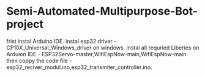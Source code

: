 # Semi-Automated-Multipurpose-Bot-project
frist instal Arduino IDE.
instal esp32 driver - CP10X_Universal_Windows_driver on windows.
instal all requried Liberies on Arduion IDE - ESP32Servo-master,WifiEspNow-main,WifiEspNow-main.
then coppy the code file - esp32_reciver_modul.ino,esp32_transmiter_controller.ino.
